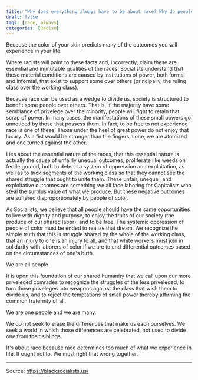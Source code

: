 ```yaml
---
title: "Why does everything always have to be about race? Why do people always have to bring race into it?"
draft: false
tags: [race, always]
categories: [Racism]
---
```


Because the color of your skin predicts many of the outcomes you will experience in your life.  
  
Where racists will point to these facts and, incorrectly, claim these are essential and immutable qualities of the races, Socialists understand that these material conditions are caused by institutions of power, both formal and informal, that exist to support some over others (principally, the ruling class over the working class).  
  
Because race can be used as a wedge to divide us, society is structured to benefit some people over others. That is, if the majority have some semblance of privelege over the minority, people will fight to retain that scrap of power. In many cases, the manifestations of these small powers go unnoticed by those that possess them. In fact, to be free to not experience race is one of these. Those under the heel of great power do not enjoy that luxury. As a fist would be stronger than the fingers alone, we are atomized and one turned against the other.  
  
Lies about the essential nature of the races, that this essential nature is actually the cause of unfairly unequal outcomes, proliferate like weeds on fertile ground, both to defend a system of oppression and exploitation, as well as to trick segments of the working class so that they cannot see the shared struggle that ought to unite them. These unfair, unequal, and exploitative outcomes are something we all face laboring for Capitalists who steal the surplus value of what we produce. But these negative outcomes are suffered disproportionately by people of color.  
  
As Socialists, we believe that all people should have the same opportunities to live with dignity and purpose, to enjoy the fruits of our society (the produce of our shared labor), and to be free. The systemic oppression of people of color must be ended to realize that dream. We recognize the simple truth that this is struggle shared by the whole of the working class, that an injury to one is an injury to all, and that white workers must join in solidarity with laborers of color if we are to end differential outcomes based on the circumstances of one's birth.  
  
We are all people.  
  
It is upon this foundation of our shared humanity that we call upon our more priveleged comrades to recognize the struggles of the less priveleged, to turn those priveleges into weapons against the class that wish them to divide us, and to reject the temptations of small power thereby affirming the common fraternity of all.  
  
We are one people and we are many.  
  
We do not seek to erase the differences that make us each ourselves. We seek a world in which those differences are celebrated, not used to divide one from their siblings.  
  
It's about race because race determines too much of what we experience in life. It ought not to. We must right that wrong together.

----
Source: https://blacksocialists.us/

